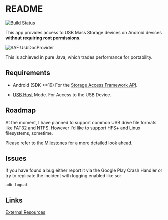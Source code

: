 # README

[![Build Status](https://travis-ci.org/alphadev-net/drive-mount.svg?branch=dev)](https://travis-ci.org/alphadev-net/drive-mount)

This app provides access to USB Mass Storage devices on Android devices **without requiring root permissions**.

![SAF UsbDocProvider](https://cloud.githubusercontent.com/assets/1467318/5219580/0696d7ac-765a-11e4-9cfe-a53727d4323e.png)

This is achieved in pure Java, which trades performance for portability.

## Requirements

- Android (SDK >=19)
  For the [Storage Access Framework API](https://developer.android.com/guide/topics/providers/document-provider.html).

- [USB Host](https://developer.android.com/guide/topics/connectivity/usb/host.html) Mode.
  For Access to the USB Device.

## Roadmap

At the moment, I have planned to support common USB drive file formats like FAT32 and NTFS. However I'd like to support HFS+ and Linux filesystems, sometime.

Please refer to the [Milestones](https://github.com/alphaDev-net/drive-mount/milestones) for a more detailed look ahead.

## Issues

If you have found a bug either report it via the Google Play Crash Handler or try to replicate the incident with logging enabled like so:

```
adb logcat
```

## Links

[External Resources](https://github.com/alphaDev-net/drive-mount/wiki/External-Resources)
